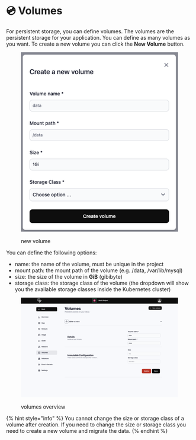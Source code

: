 # 💿 Volumes

For persistent storage, you can define volumes. The volumes are the persistent storage for your application. You can define as many volumes as you want. To create a new volume you can click the **New Volume** button.

<figure><img src="../.gitbook/assets/image (15).png" alt=""><figcaption><p>new volume</p></figcaption></figure>

You can define the following options:

- name: the name of the volume, must be unique in the project
- mount path: the mount path of the volume (e.g. /data, /var/lib/mysql)
- size: the size of the volume in **GiB** (gibibyte)
- storage class: the storage class of the volume (the dropdown will show you the available storage classes inside the Kubernetes cluster)

<figure><img src="../.gitbook/assets/image (16).png" alt=""><figcaption><p>volumes overview</p></figcaption></figure>

{% hint style="info" %}
You cannot change the size or storage class of a volume after creation. If you need to change the size or storage class you need to create a new volume and migrate the data.
{% endhint %}
